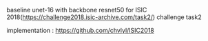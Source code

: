 baseline unet-16 with backbone resnet50 for ISIC 2018(https://challenge2018.isic-archive.com/task2/) challenge task2

implementation : https://github.com/chvlyl/ISIC2018
